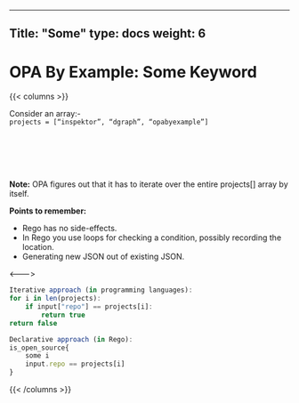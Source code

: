 
---
Title: "Some"
type: docs
weight: 6
---

# OPA By Example: Some Keyword

{{< columns >}}

Consider an array:-  <br>
```projects = [“inspektor”, “dgraph”, “opabyexample”]```


<br><br><br><br>

<strong>Note:</strong> OPA figures out that it has to iterate over the entire projects[] array by itself.

<strong>Points to remember:</strong>
- Rego has no side-effects. 
- In Rego you use loops for checking a condition, possibly recording the location. 
- Generating new JSON out of existing JSON.



<--->


```js
Iterative approach (in programming languages):
for i in len(projects): 
    if input["repo"] == projects[i]:
        return true
return false

```

```js
Declarative approach (in Rego):
is_open_source{
    some i
    input.repo == projects[i]	
}

```

{{< /columns >}}